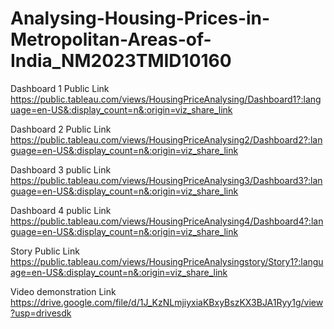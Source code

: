 # Analysing-Housing-Prices-in-Metropolitan-Areas-of-India_NM2023TMID10160


Dashboard 1 Public Link
https://public.tableau.com/views/HousingPriceAnalysing/Dashboard1?:language=en-US&:display_count=n&:origin=viz_share_link

Dashboard 2 Public Link
https://public.tableau.com/views/HousingPriceAnalysing2/Dashboard2?:language=en-US&:display_count=n&:origin=viz_share_link

Dashboard 3 public Link
https://public.tableau.com/views/HousingPriceAnalysing3/Dashboard3?:language=en-US&:display_count=n&:origin=viz_share_link

Dashboard 4 public Link
https://public.tableau.com/views/HousingPriceAnalysing4/Dashboard4?:language=en-US&:display_count=n&:origin=viz_share_link

Story Public Link
https://public.tableau.com/views/HousingPriceAnalysingstory/Story1?:language=en-US&:display_count=n&:origin=viz_share_link 

Video demonstration Link
https://drive.google.com/file/d/1J_KzNLmjiyxiaKBxyBszKX3BJA1Ryy1g/view?usp=drivesdk
